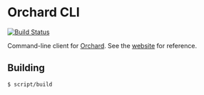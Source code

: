Orchard CLI
===========

[![Build Status](https://travis-ci.org/orchardup/go-orchard.png?branch=master)](https://travis-ci.org/orchardup/go-orchard)

Command-line client for [Orchard]. See the [website] for reference.

Building
--------

    $ script/build

[Orchard]: https://orchardup.com
[website]: https://orchardup.com/docs/cli

